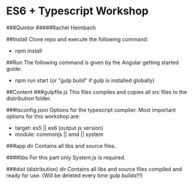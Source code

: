 # ES6 + Typescript Workshop
###Quintor
#####Rachèl Heimbach

##Install
Clone repo and execute the following command:
- npm install

##Run
The following command is given by the Angular getting started guide:
- npm run start (or "gulp build" if gulp is installed globally)

##Content
###gulpfile.js
This files compiles and copies all src files to the distribution folder.

###tsconfig.json
Options for the typescript compiler. Most important options for this workshop are:
- target: es5 || es6 (output js version)
- module: commonjs || amd || system 

###app dir
Contains all libs and source files.

####libs
For this part only System.js is required.

###dist (distribution) dir
Contains all libs and source files compiled and ready for use. (Will be deleted every time gulp builds!!!)
